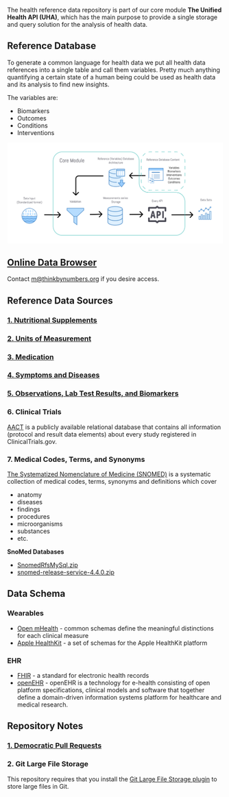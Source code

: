 The health reference data repository is part of our core module **The Unified Health API (UHA)**, which has the main purpose to provide a single storage and query solution for the analysis of health data.

## Reference Database
To generate a common language for health data we put all health data references into a single table and call them variables. Pretty much anything quantifying a certain state of a human being could be used as health data and its analysis to find new insights.

The variables are:

- Biomarkers
- Outcomes
- Conditions
- Interventions

![Reference database diagram](diagrams/core_module_architecture.png)

## [Online Data Browser](https://data.curedao.org)
Contact m@thinkbynumbers.org if you desire access.

## Reference Data Sources

### [1. Nutritional Supplements](reference-databases/supplements/supplements.md)

### [2. Units of Measurement](reference-databases/units/units.md)

### [3. Medication](reference-databases/medications/medications.md)

### [4. Symptoms and Diseases](reference-databases/diseases/diseases.md)

### [5. Observations, Lab Test Results, and Biomarkers](reference-databases/biomarkers/biomarkers.md)

### 6. Clinical Trials

[AACT](https://aact.ctti-clinicaltrials.org/) is a publicly available relational database that contains all information (protocol and result data elements) about every study registered in ClinicalTrials.gov.

### 7. Medical Codes, Terms, and Synonyms

[The Systematized Nomenclature of Medicine (SNOMED)](https://www.google.com/url?sa=t&rct=j&q=&esrc=s&source=web&cd=&cad=rja&uact=8&ved=2ahUKEwiP-bmSy8f0AhXxJzQIHZw1DyMQFnoECA4QAQ&url=https%3A%2F%2Fen.wikipedia.org%2Fwiki%2FSystematized_Nomenclature_of_Medicine&usg=AOvVaw0OEA6yHcGONHJwDX9OrbKc)  is a systematic collection of medical codes, terms, synonyms and definitions which cover 
- anatomy
- diseases
- findings
- procedures
- microorganisms
- substances
- etc.

**SnoMed Databases**
- [SnomedRfsMySql.zip](https://s3.amazonaws.com/static.quantimo.do/unified-health-api/reference-databases/SnomedRfsMySql.zip)
- [snomed-release-service-4.4.0.zip](https://s3.amazonaws.com/static.quantimo.do/unified-health-api/reference-databases/snomed-release-service-4.4.0.zip)

## Data Schema

### Wearables
- [Open mHealth](https://www.openmhealth.org/documentation/#/schema-docs/schema-library) - common schemas define the meaningful distinctions for each clinical measure
- [Apple HealthKit](https://github.com/openmhealth/schemas/tree/develop/schema/granola) - a set of schemas for the Apple HealthKit platform

### EHR
- [FHIR](https://www.hl7.org/fhir/) - a standard for electronic health records
- [openEHR](https://www.openehr.org/) - openEHR is a technology for e-health consisting of open platform specifications, clinical models and software that together define a domain-driven information systems platform for healthcare and medical research.

## Repository Notes

### [1. Democratic Pull Requests](voting.md)

### 2. Git Large File Storage
This repository requires that you install the [Git Large File Storage plugin](https://git-lfs.github.com/) to store large files in Git.
